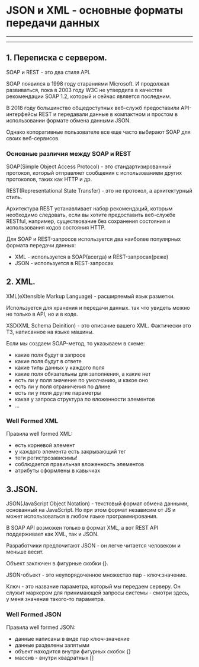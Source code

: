 # JSON и XML - основные форматы передачи данных
---
---
## 1. Переписка с сервером.

SOAP и REST - это два стиля API.

SOAP появился в 1998 году стараниями Microsoft. И продолжал развиваться, пока в 2003 году W3C не утвердила в качестве рекомендации SOAP 1.2, который и сейчас является последним.

В 2018 году большинство общедоступных веб-служб предоставили API-интерфейсы REST и передавали данные в компактном и простом в использовании формате обмена данными JSON.

Однако копоративные пользователе все еще часто выбирают SOAP для своих веб-сервисов.

### Основные различия между SOAP и REST

SOAP(Simple Object Access Protocol) - это стандартизированный протокол, который отправляет сообщения с использованием других протоколов, таких как HTTP и др.

REST(Representational State Transfer) - это не протокол, а архитектурный стиль.

Архитектура REST устанавливает набор рекомендаций, которым необходимо следовать, если вы хотите предоставить веб-службе RESTful, например, существование без сохранения состояния и использования кодов состояния HTTP.

Для SOAP и REST-запросов используется два наиболее популярных формата передачи данных:
- XML - используется в SOAP(всегда) и REST-запросах(реже)
- JSON - используется в REST-запросах

## 2. XML.

XML(eXtensible Markup Language) - расширяемый язык разметки.

Используется для хранения и передачи данных. так что увидеть можно не только в API, но и в коде.

XSD(XML Schema Deinition) - это описание вашего XML. Фактически это ТЗ, написанное на языке машины.

Если мы создаем SOAP-метод, то указываем в схеме:
- какие поля будут в запросе
- какие поля будут в ответе
- какие типы данных у каждого поля
- какие поля обязательны для заполнения, а какие нет
- есть ли у поля значение по умолчанию, и какое оно
- есть ли у поля ограничения по длине
- есть ли у поля другие параметры
- какая у запроса структура по вложенности элементов
- ...

### Well Formed XML

Правила well formed XML:

- есть корневой элемент
- у каждого элемента есть закрывающий тег
- теги регистрозависимы!
- соблюдается правильная вложенность элементов
- атрибуты оформлены в кавычках

## 3.JSON.

JSON(JavaScript Object Notation) - текстовый формат обмена данными, основанный на JavaScript. Но при этом формат независим от JS и может использоваться в любом языке программирования.

В SOAP API возможен только в формат XML, а вот REST API поддерживает как XML, так и JSON.

Разработчики предпочитают JSON - он легче читается человеком и меньше весит.

Объект заключен в фигурные скобки {}.

JSON-объект - это неупорядоченное множество пар - ключ:значение.

Ключ - это название параметра, который мы передаем серверу. Он служит маркером для принимающей запросы системы - смотри здесь, у меня значение такого-то параметра.

### Well Formed JSON

Правила well formed JSON:
- данные написаны в виде пар ключ-значение
- данные разделены запятыми
- объект находится внутри фигурных скобок {}
- массив - внутри квадратных []